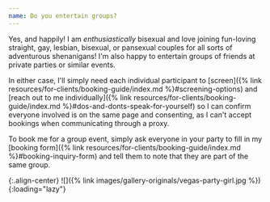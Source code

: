```yaml
---
name: Do you entertain groups?
---
```


Yes, and happily! I am *enthusiastically* bisexual and love joining fun-loving straight, gay, lesbian, bisexual, or pansexual couples for all sorts of adventurous shenanigans! I'm also happy to entertain groups of friends at private parties or similar events.

In either case, I'll simply need each individual participant to [screen]({% link resources/for-clients/booking-guide/index.md %}#screening-options) and [reach out to me individually]({% link resources/for-clients/booking-guide/index.md %}#dos-and-donts-speak-for-yourself) so I can confirm everyone involved is on the same page and consenting, as I can't accept bookings when communicating through a proxy.

To book me for a group event, simply ask everyone in your party to fill in my [booking form]({% link resources/for-clients/booking-guide/index.md %}#booking-inquiry-form) and tell them to note that they are part of the same group.

{:.align-center}
![]({% link images/gallery-originals/vegas-party-girl.jpg %}){:loading="lazy"}
